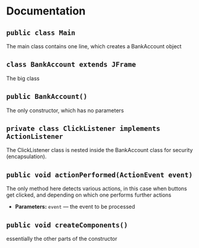 # Documentation

## `public class Main`

The main class contains one line, which creates a BankAccount object

## `class BankAccount extends JFrame`

The big class

## `public BankAccount()`

The only constructor, which has no parameters

## `private class ClickListener implements ActionListener`

The ClickListener class is nested inside the BankAccount class for security (encapsulation).

## `public void actionPerformed(ActionEvent event)`

The only method here detects various actions, in this case when buttons get clicked, and depending on which one performs further actions

* **Parameters:** `event` — the event to be processed

## `public void createComponents()`

essentially the other parts of the constructor